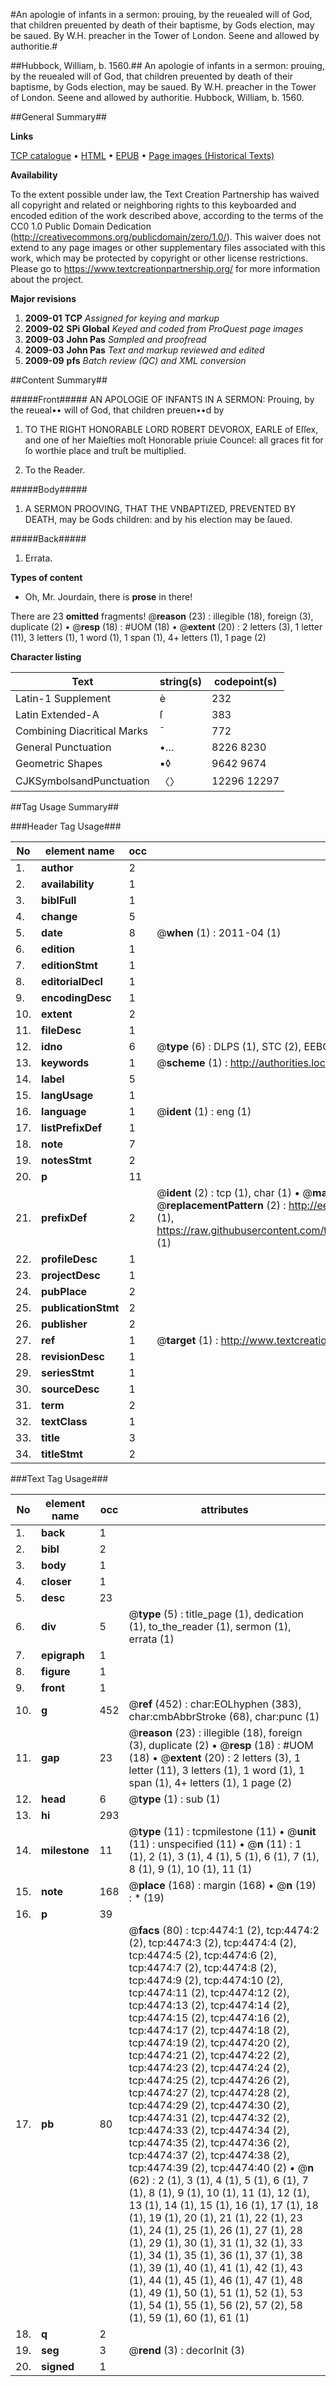 #An apologie of infants in a sermon: prouing, by the reuealed will of God, that children preuented by death of their baptisme, by Gods election, may be saued. By W.H. preacher in the Tower of London. Seene and allowed  by authoritie.#

##Hubbock, William, b. 1560.##
An apologie of infants in a sermon: prouing, by the reuealed will of God, that children preuented by death of their baptisme, by Gods election, may be saued. By W.H. preacher in the Tower of London. Seene and allowed  by authoritie.
Hubbock, William, b. 1560.

##General Summary##

**Links**

[TCP catalogue](http://www.ota.ox.ac.uk/tcp/)  • 
[HTML](http://tei.it.ox.ac.uk/tcp/Texts-HTML/free/A03/A03779.html)  • 
[EPUB](http://tei.it.ox.ac.uk/tcp/Texts-EPUB/free/A03/A03779.epub) • 
[Page images (Historical Texts)](https://historicaltexts.jisc.ac.uk/eebo-99840006e)

**Availability**

To the extent possible under law, the Text Creation Partnership has waived all copyright and related or neighboring rights to this keyboarded and encoded edition of the work described above, according to the terms of the CC0 1.0 Public Domain Dedication (http://creativecommons.org/publicdomain/zero/1.0/). This waiver does not extend to any page images or other supplementary files associated with this work, which may be protected by copyright or other license restrictions. Please go to https://www.textcreationpartnership.org/ for more information about the project.

**Major revisions**

1. __2009-01__ __TCP__ *Assigned for keying and markup*
1. __2009-02__ __SPi Global__ *Keyed and coded from ProQuest page images*
1. __2009-03__ __John Pas__ *Sampled and proofread*
1. __2009-03__ __John Pas__ *Text and markup reviewed and edited*
1. __2009-09__ __pfs__ *Batch review (QC) and XML conversion*

##Content Summary##

#####Front#####
AN APOLOGIE OF INFANTS IN A SERMON: Prouing, by the reueal•• will of God, that children preuen••d by
1. TO THE RIGHT HONORABLE LORD ROBERT DEVOROX, EARLE of Eſſex, and one of her Maieſties moſt Honorable priuie Councel: all graces fit for ſo worthie place and truſt be multiplied.

1. To the Reader.

#####Body#####

1. A SERMON PROOVING, THAT THE VNBAPTIZED, PREVENTED BY DEATH, may be Gods children: and by his election may be ſaued.

#####Back#####

1. Errata.

**Types of content**

  * Oh, Mr. Jourdain, there is **prose** in there!

There are 23 **omitted** fragments! 
 @__reason__ (23) : illegible (18), foreign (3), duplicate (2)  •  @__resp__ (18) : #UOM (18)  •  @__extent__ (20) : 2 letters (3), 1 letter (11), 3 letters (1), 1 word (1), 1 span (1), 4+ letters (1), 1 page (2)

**Character listing**


|Text|string(s)|codepoint(s)|
|---|---|---|
|Latin-1 Supplement|è|232|
|Latin Extended-A|ſ|383|
|Combining             Diacritical Marks|̄|772|
|General Punctuation|•…|8226 8230|
|Geometric Shapes|▪◊|9642 9674|
|CJKSymbolsandPunctuation|〈〉|12296 12297|

##Tag Usage Summary##

###Header Tag Usage###

|No|element name|occ|attributes|
|---|---|---|---|
|1.|__author__|2||
|2.|__availability__|1||
|3.|__biblFull__|1||
|4.|__change__|5||
|5.|__date__|8| @__when__ (1) : 2011-04 (1)|
|6.|__edition__|1||
|7.|__editionStmt__|1||
|8.|__editorialDecl__|1||
|9.|__encodingDesc__|1||
|10.|__extent__|2||
|11.|__fileDesc__|1||
|12.|__idno__|6| @__type__ (6) : DLPS (1), STC (2), EEBO-CITATION (1), PROQUEST (1), VID (1)|
|13.|__keywords__|1| @__scheme__ (1) : http://authorities.loc.gov/ (1)|
|14.|__label__|5||
|15.|__langUsage__|1||
|16.|__language__|1| @__ident__ (1) : eng (1)|
|17.|__listPrefixDef__|1||
|18.|__note__|7||
|19.|__notesStmt__|2||
|20.|__p__|11||
|21.|__prefixDef__|2| @__ident__ (2) : tcp (1), char (1)  •  @__matchPattern__ (2) : ([0-9\-]+):([0-9IVX]+) (1), (.+) (1)  •  @__replacementPattern__ (2) : http://eebo.chadwyck.com/downloadtiff?vid=$1&page=$2 (1), https://raw.githubusercontent.com/textcreationpartnership/Texts/master/tcpchars.xml#$1 (1)|
|22.|__profileDesc__|1||
|23.|__projectDesc__|1||
|24.|__pubPlace__|2||
|25.|__publicationStmt__|2||
|26.|__publisher__|2||
|27.|__ref__|1| @__target__ (1) : http://www.textcreationpartnership.org/docs/. (1)|
|28.|__revisionDesc__|1||
|29.|__seriesStmt__|1||
|30.|__sourceDesc__|1||
|31.|__term__|2||
|32.|__textClass__|1||
|33.|__title__|3||
|34.|__titleStmt__|2||


###Text Tag Usage###

|No|element name|occ|attributes|
|---|---|---|---|
|1.|__back__|1||
|2.|__bibl__|2||
|3.|__body__|1||
|4.|__closer__|1||
|5.|__desc__|23||
|6.|__div__|5| @__type__ (5) : title_page (1), dedication (1), to_the_reader (1), sermon (1), errata (1)|
|7.|__epigraph__|1||
|8.|__figure__|1||
|9.|__front__|1||
|10.|__g__|452| @__ref__ (452) : char:EOLhyphen (383), char:cmbAbbrStroke (68), char:punc (1)|
|11.|__gap__|23| @__reason__ (23) : illegible (18), foreign (3), duplicate (2)  •  @__resp__ (18) : #UOM (18)  •  @__extent__ (20) : 2 letters (3), 1 letter (11), 3 letters (1), 1 word (1), 1 span (1), 4+ letters (1), 1 page (2)|
|12.|__head__|6| @__type__ (1) : sub (1)|
|13.|__hi__|293||
|14.|__milestone__|11| @__type__ (11) : tcpmilestone (11)  •  @__unit__ (11) : unspecified (11)  •  @__n__ (11) : 1 (1), 2 (1), 3 (1), 4 (1), 5 (1), 6 (1), 7 (1), 8 (1), 9 (1), 10 (1), 11 (1)|
|15.|__note__|168| @__place__ (168) : margin (168)  •  @__n__ (19) : * (19)|
|16.|__p__|39||
|17.|__pb__|80| @__facs__ (80) : tcp:4474:1 (2), tcp:4474:2 (2), tcp:4474:3 (2), tcp:4474:4 (2), tcp:4474:5 (2), tcp:4474:6 (2), tcp:4474:7 (2), tcp:4474:8 (2), tcp:4474:9 (2), tcp:4474:10 (2), tcp:4474:11 (2), tcp:4474:12 (2), tcp:4474:13 (2), tcp:4474:14 (2), tcp:4474:15 (2), tcp:4474:16 (2), tcp:4474:17 (2), tcp:4474:18 (2), tcp:4474:19 (2), tcp:4474:20 (2), tcp:4474:21 (2), tcp:4474:22 (2), tcp:4474:23 (2), tcp:4474:24 (2), tcp:4474:25 (2), tcp:4474:26 (2), tcp:4474:27 (2), tcp:4474:28 (2), tcp:4474:29 (2), tcp:4474:30 (2), tcp:4474:31 (2), tcp:4474:32 (2), tcp:4474:33 (2), tcp:4474:34 (2), tcp:4474:35 (2), tcp:4474:36 (2), tcp:4474:37 (2), tcp:4474:38 (2), tcp:4474:39 (2), tcp:4474:40 (2)  •  @__n__ (62) : 2 (1), 3 (1), 4 (1), 5 (1), 6 (1), 7 (1), 8 (1), 9 (1), 10 (1), 11 (1), 12 (1), 13 (1), 14 (1), 15 (1), 16 (1), 17 (1), 18 (1), 19 (1), 20 (1), 21 (1), 22 (1), 23 (1), 24 (1), 25 (1), 26 (1), 27 (1), 28 (1), 29 (1), 30 (1), 31 (1), 32 (1), 33 (1), 34 (1), 35 (1), 36 (1), 37 (1), 38 (1), 39 (1), 40 (1), 41 (1), 42 (1), 43 (1), 44 (1), 45 (1), 46 (1), 47 (1), 48 (1), 49 (1), 50 (1), 51 (1), 52 (1), 53 (1), 54 (1), 55 (1), 56 (2), 57 (2), 58 (1), 59 (1), 60 (1), 61 (1)|
|18.|__q__|2||
|19.|__seg__|3| @__rend__ (3) : decorInit (3)|
|20.|__signed__|1||
